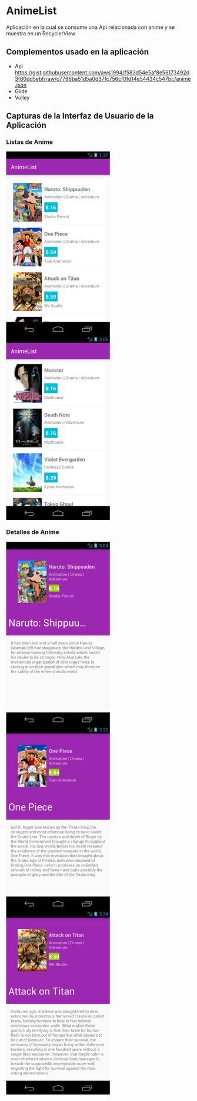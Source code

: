 # AnimeList

<p>Aplicación en la cual se consume una Api relacionada con anime y se muestra en un RecyclerView</p> 

## Complementos usado en la aplicación 

+ Api https://gist.githubusercontent.com/aws1994/f583d54e5af8e56173492d3f60dd5ebf/raw/c7796ba51d5a0d37fc756cf0fd14e54434c547bc/anime.json
+ Glide
+ Volley

## Capturas de la Interfaz de Usuario de la Aplicación

### Listas de Anime

<img src="https://github.com/ramon05/AnimeList/blob/master/Capturas/Screenshot_1531186060.png" align="center" height="500px" width="282px"/>

<img src="https://github.com/ramon05/AnimeList/blob/master/Capturas/Screenshot_1531191989.png" align="center" height="500px" width="282px"/>

### Detalles de Anime

<img src="https://github.com/ramon05/AnimeList/blob/master/Capturas/Screenshot_1531191843.png" align="center" height="500px" width="282px"/>

<img src="https://github.com/ramon05/AnimeList/blob/master/Capturas/Screenshot_1531193116.png" align="center" height="500px" width="282px"/>

<img src="https://github.com/ramon05/AnimeList/blob/master/Capturas/Screenshot_1531193660.png" align="center" height="500px" width="282px"/>


